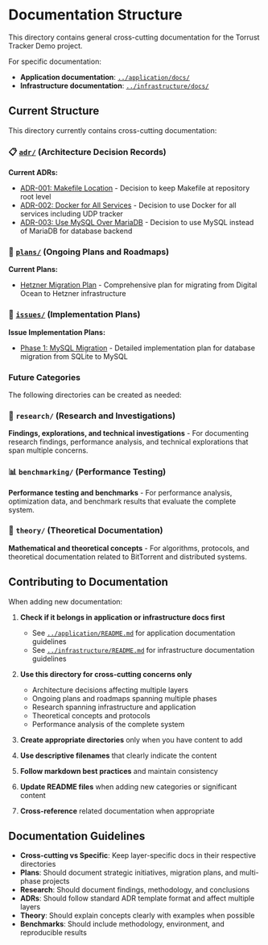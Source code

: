 # Documentation Structure

This directory contains general cross-cutting documentation for the Torrust
Tracker Demo project.

For specific documentation:

- **Application documentation**: [`../application/docs/`](../application/docs/)
- **Infrastructure documentation**: [`../infrastructure/docs/`](../infrastructure/docs/)

## Current Structure

This directory currently contains cross-cutting documentation:

### 📋 [`adr/`](adr/) (Architecture Decision Records)

**Current ADRs:**

- [ADR-001: Makefile Location](adr/001-makefile-location.md) - Decision to keep
  Makefile at repository root level
- [ADR-002: Docker for All Services](adr/002-docker-for-all-services.md) - Decision
  to use Docker for all services including UDP tracker
- [ADR-003: Use MySQL Over MariaDB](adr/003-use-mysql-over-mariadb.md) - Decision
  to use MySQL instead of MariaDB for database backend

### 📅 [`plans/`](plans/) (Ongoing Plans and Roadmaps)

**Current Plans:**

- [Hetzner Migration Plan](plans/hetzner-migration-plan.md) - Comprehensive plan
  for migrating from Digital Ocean to Hetzner infrastructure

### 🎯 [`issues/`](issues/) (Implementation Plans)

**Issue Implementation Plans:**

- [Phase 1: MySQL Migration](issues/12-use-mysql-instead-of-sqlite-by-default.md) -
  Detailed implementation plan for database migration from SQLite to MySQL

### Future Categories

The following directories can be created as needed:

### 🔬 `research/` (Research and Investigations)

**Findings, explorations, and technical investigations** - For documenting
research findings, performance analysis, and technical explorations that
span multiple concerns.

### 📊 `benchmarking/` (Performance Testing)

**Performance testing and benchmarks** - For performance analysis,
optimization data, and benchmark results that evaluate the complete system.

### 🧮 `theory/` (Theoretical Documentation)

**Mathematical and theoretical concepts** - For algorithms, protocols,
and theoretical documentation related to BitTorrent and distributed systems.

## Contributing to Documentation

When adding new documentation:

1. **Check if it belongs in application or infrastructure docs first**

   - See [`../application/README.md`](../application/README.md) for application
     documentation guidelines
   - See [`../infrastructure/README.md`](../infrastructure/README.md) for
     infrastructure documentation guidelines

2. **Use this directory for cross-cutting concerns only**

   - Architecture decisions affecting multiple layers
   - Ongoing plans and roadmaps spanning multiple phases
   - Research spanning infrastructure and application
   - Theoretical concepts and protocols
   - Performance analysis of the complete system

3. **Create appropriate directories** only when you have content to add

4. **Use descriptive filenames** that clearly indicate the content

5. **Follow markdown best practices** and maintain consistency

6. **Update README files** when adding new categories or significant content

7. **Cross-reference** related documentation when appropriate

## Documentation Guidelines

- **Cross-cutting vs Specific**: Keep layer-specific docs in their respective directories
- **Plans**: Should document strategic initiatives, migration plans, and multi-phase projects
- **Research**: Should document findings, methodology, and conclusions
- **ADRs**: Should follow standard ADR template format and affect multiple layers
- **Theory**: Should explain concepts clearly with examples when possible
- **Benchmarks**: Should include methodology, environment, and reproducible results
